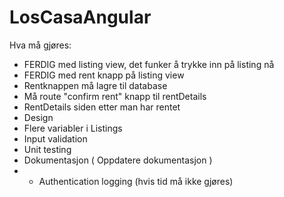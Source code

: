 # LosCasaAngular

Hva må gjøres:
- FERDIG med listing view, det funker å trykke inn på listing nå
- FERDIG med rent knapp på listing view
- Rentknappen må lagre til database
- Må route "confirm rent" knapp til rentDetails
- RentDetails siden etter man har rentet
- Design
- Flere variabler i Listings
- Input validation
- Unit testing
- Dokumentasjon ( Oppdatere dokumentasjon )
- - Authentication logging (hvis tid må ikke gjøres)
